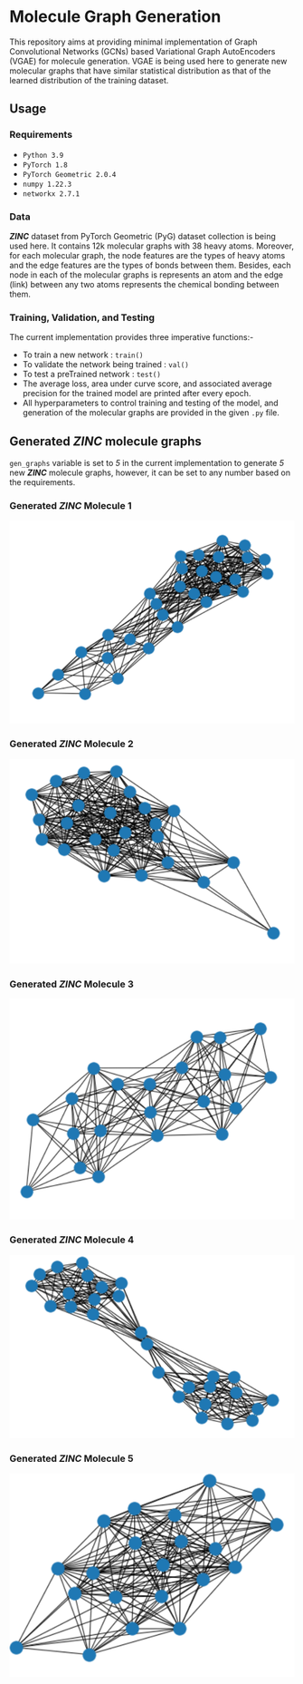 # Molecule Graph Generation
This repository aims at providing minimal implementation of Graph Convolutional Networks (GCNs) based Variational Graph AutoEncoders (VGAE) for molecule generation. VGAE is being used here to generate new molecular graphs that have similar statistical distribution as that of the learned distribution of the training dataset.
## Usage
### Requirements
- `Python 3.9`
- `PyTorch 1.8`
- `PyTorch Geometric 2.0.4`
- `numpy 1.22.3`
- `networkx 2.7.1`
### Data
***ZINC*** dataset from PyTorch Geometric (PyG) dataset collection is being used here. It contains 12k molecular graphs with 38 heavy atoms. Moreover, for each molecular graph, the node features are the types of heavy atoms and the edge features are the types of bonds between them. Besides, each node in each of the molecular graphs is represents an atom and the edge (link) between any two atoms represents the chemical bonding between them.
### Training, Validation, and Testing
The current implementation provides three imperative functions:-
- To train a new network : `train()`
- To validate the network being trained : `val()`
- To test a preTrained network : `test()`
- The average loss, area under curve score, and associated average precision for the trained model are printed after every epoch.
- All hyperparameters to control training and testing of the model, and generation of the molecular graphs are provided in the given `.py` file.
## Generated *ZINC* molecule graphs
`gen_graphs` variable is set to *5* in the current implementation to generate *5* new ***ZINC*** molecule graphs, however, it can be set to any number based on the requirements.
### Generated *ZINC* Molecule 1
![alt text](https://github.com/fork123aniket/Molecule-Graph-Generation/blob/main/Images/1.PNG)
### Generated *ZINC* Molecule 2
![alt text](https://github.com/fork123aniket/Molecule-Graph-Generation/blob/main/Images/2.PNG)
### Generated *ZINC* Molecule 3
![alt text](https://github.com/fork123aniket/Molecule-Graph-Generation/blob/main/Images/3.PNG)
### Generated *ZINC* Molecule 4
![alt text](https://github.com/fork123aniket/Molecule-Graph-Generation/blob/main/Images/4.PNG)
### Generated *ZINC* Molecule 5
![alt text](https://github.com/fork123aniket/Molecule-Graph-Generation/blob/main/Images/5.PNG)
